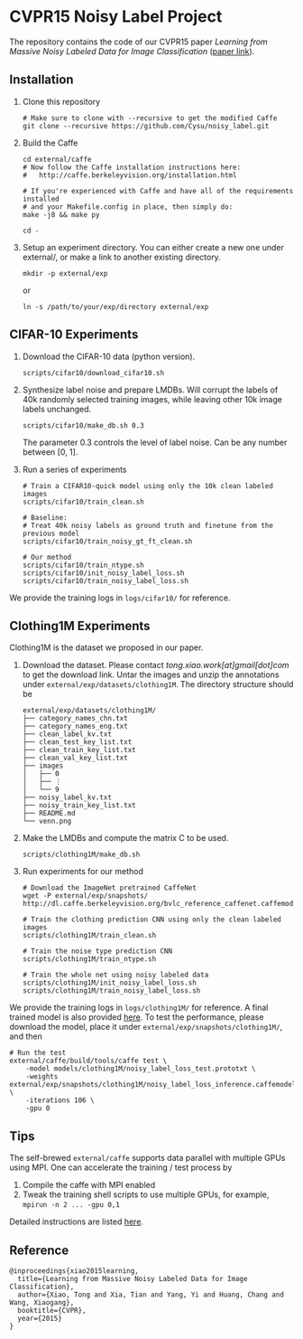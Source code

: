 # CVPR15 Noisy Label Project

The repository contains the code of our CVPR15 paper *Learning from Massive Noisy Labeled Data for Image Classification* ([paper link](http://www.cv-foundation.org/openaccess/content_cvpr_2015/papers/Xiao_Learning_From_Massive_2015_CVPR_paper.pdf)).

## Installation

1.  Clone this repository

        # Make sure to clone with --recursive to get the modified Caffe
        git clone --recursive https://github.com/Cysu/noisy_label.git

2.  Build the Caffe

        cd external/caffe
        # Now follow the Caffe installation instructions here:
        #   http://caffe.berkeleyvision.org/installation.html

        # If you're experienced with Caffe and have all of the requirements installed
        # and your Makefile.config in place, then simply do:
        make -j8 && make py

        cd -

3.  Setup an experiment directory. You can either create a new one under external/, or make a link to another existing directory.

        mkdir -p external/exp

    or

        ln -s /path/to/your/exp/directory external/exp

## CIFAR-10 Experiments

1.  Download the CIFAR-10 data (python version).

        scripts/cifar10/download_cifar10.sh

2.  Synthesize label noise and prepare LMDBs. Will corrupt the labels of 40k randomly selected training images, while leaving other 10k image labels unchanged.

        scripts/cifar10/make_db.sh 0.3

    The parameter 0.3 controls the level of label noise. Can be any number between [0, 1].

3.  Run a series of experiments

        # Train a CIFAR10-quick model using only the 10k clean labeled images
        scripts/cifar10/train_clean.sh

        # Baseline:
        # Treat 40k noisy labels as ground truth and finetune from the previous model
        scripts/cifar10/train_noisy_gt_ft_clean.sh

        # Our method
        scripts/cifar10/train_ntype.sh
        scripts/cifar10/init_noisy_label_loss.sh
        scripts/cifar10/train_noisy_label_loss.sh

We provide the training logs in `logs/cifar10/` for reference.

## Clothing1M Experiments

Clothing1M is the dataset we proposed in our paper.

1.  Download the dataset. Please contact *tong.xiao.work[at]gmail[dot]com* to get the download link. Untar the images and unzip the annotations under `external/exp/datasets/clothing1M`. The directory structure should be

        external/exp/datasets/clothing1M/
        ├── category_names_chn.txt
        ├── category_names_eng.txt
        ├── clean_label_kv.txt
        ├── clean_test_key_list.txt
        ├── clean_train_key_list.txt
        ├── clean_val_key_list.txt
        ├── images
        │   ├── 0
        │   ├── ⋮
        │   └── 9
        ├── noisy_label_kv.txt
        ├── noisy_train_key_list.txt
        ├── README.md
        └── venn.png

2.  Make the LMDBs and compute the matrix C to be used.

        scripts/clothing1M/make_db.sh

3.  Run experiments for our method

        # Download the ImageNet pretrained CaffeNet
        wget -P external/exp/snapshots/ http://dl.caffe.berkeleyvision.org/bvlc_reference_caffenet.caffemodel

        # Train the clothing prediction CNN using only the clean labeled images
        scripts/clothing1M/train_clean.sh

        # Train the noise type prediction CNN
        scripts/clothing1M/train_ntype.sh

        # Train the whole net using noisy labeled data
        scripts/clothing1M/init_noisy_label_loss.sh
        scripts/clothing1M/train_noisy_label_loss.sh

We provide the training logs in `logs/clothing1M/` for reference. A final trained model is also provided [here](https://drive.google.com/open?id=0B67_d0rLRTQYMkthcV91NmtSX0E). To test the performance, please download the model, place it under `external/exp/snapshots/clothing1M/`, and then

    # Run the test
    external/caffe/build/tools/caffe test \
        -model models/clothing1M/noisy_label_loss_test.prototxt \
        -weights external/exp/snapshots/clothing1M/noisy_label_loss_inference.caffemodel \
        -iterations 106 \
        -gpu 0

## Tips

The self-brewed `external/caffe` supports data parallel with multiple GPUs using MPI. One can accelerate the training / test process by

1.  Compile the caffe with MPI enabled
2.  Tweak the training shell scripts to use multiple GPUs, for example, `mpirun -n 2 ... -gpu 0,1`

Detailed instructions are listed [here](https://github.com/Cysu/caffe).

## Reference

    @inproceedings{xiao2015learning,
      title={Learning from Massive Noisy Labeled Data for Image Classification},
      author={Xiao, Tong and Xia, Tian and Yang, Yi and Huang, Chang and Wang, Xiaogang},
      booktitle={CVPR},
      year={2015}
    }
